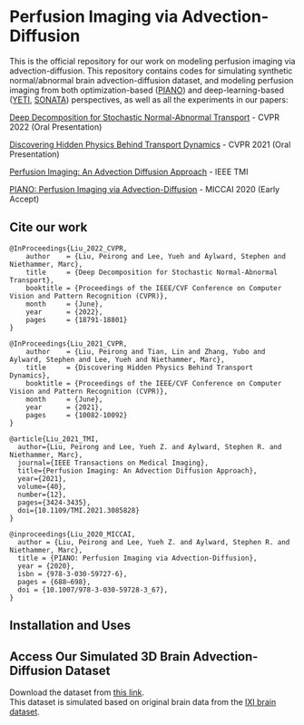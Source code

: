 # Perfusion Imaging via Advection-Diffusion

This is the official repository for our work on modeling perfusion imaging via advection-diffusion. This repository contains codes for simulating synthetic normal/abnormal brain advection-diffusion dataset, and modeling perfusion imaging from both optimization-based ([PIANO](https://arxiv.org/abs/2009.02796)) and deep-learning-based ([YETI](https://arxiv.org/abs/2011.12222), [SONATA](https://arxiv.org/abs/2111.14777)) perspectives, as well as all the experiments in our papers:

[Deep Decomposition for Stochastic Normal-Abnormal Transport](https://arxiv.org/abs/2111.14777) - CVPR 2022 (Oral Presentation)

[Discovering Hidden Physics Behind Transport Dynamics](https://arxiv.org/abs/2011.12222) - CVPR 2021 (Oral Presentation)

[Perfusion Imaging: An Advection Diffusion Approach](https://arxiv.org/abs/2009.02796) - IEEE TMI

[PIANO: Perfusion Imaging via Advection-Diffusion](https://link.springer.com/chapter/10.1007/978-3-030-59728-3_67) - MICCAI 2020 (Early Accept)

## Cite our work
```
@InProceedings{Liu_2022_CVPR,
    author    = {Liu, Peirong and Lee, Yueh and Aylward, Stephen and Niethammer, Marc},
    title     = {Deep Decomposition for Stochastic Normal-Abnormal Transport},
    booktitle = {Proceedings of the IEEE/CVF Conference on Computer Vision and Pattern Recognition (CVPR)},
    month     = {June},
    year      = {2022},
    pages     = {18791-18801}
}

@InProceedings{Liu_2021_CVPR,
    author    = {Liu, Peirong and Tian, Lin and Zhang, Yubo and Aylward, Stephen and Lee, Yueh and Niethammer, Marc},
    title     = {Discovering Hidden Physics Behind Transport Dynamics},
    booktitle = {Proceedings of the IEEE/CVF Conference on Computer Vision and Pattern Recognition (CVPR)},
    month     = {June},
    year      = {2021},
    pages     = {10082-10092}
}

@article{Liu_2021_TMI,
  author={Liu, Peirong and Lee, Yueh Z. and Aylward, Stephen R. and Niethammer, Marc},
  journal={IEEE Transactions on Medical Imaging}, 
  title={Perfusion Imaging: An Advection Diffusion Approach}, 
  year={2021},
  volume={40},
  number={12},
  pages={3424-3435},
  doi={10.1109/TMI.2021.3085828}
}

@inproceedings{Liu_2020_MICCAI,
  author = {Liu, Peirong and Lee, Yueh Z. and Aylward, Stephen R. and Niethammer, Marc},
  title = {PIANO: Perfusion Imaging via Advection-Diffusion},
  year = {2020},
  isbn = {978-3-030-59727-6},
  pages = {688–698},
  doi = {10.1007/978-3-030-59728-3_67},
}
```


## Installation and Uses



## Access Our Simulated 3D Brain Advection-Diffusion Dataset
Download the dataset from [this link](https://drive.google.com/drive/folders/175IIH7XdPfF95WiQMRKNHiKukZ3hgMYU?usp=sharing).  
This dataset is simulated based on original brain data from the [IXI brain dataset](https://brain-development.org/ixi-dataset/).
